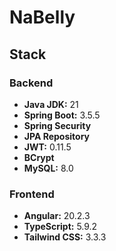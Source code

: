 # NaBelly

## Stack

### Backend
- **Java JDK:** 21
- **Spring Boot:** 3.5.5
- **Spring Security**
- **JPA Repository**
- **JWT:** 0.11.5
- **BCrypt**
- **MySQL:** 8.0

### Frontend
- **Angular:** 20.2.3
- **TypeScript:** 5.9.2
- **Tailwind CSS:** 3.3.3